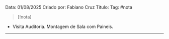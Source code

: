 Data:  01/08/2025
Criado por: Fabiano Cruz
Titulo: 
Tag: #nota

> [!nota]

- Visita Auditoria. Montagem de Sala com Paineis. 





--------


